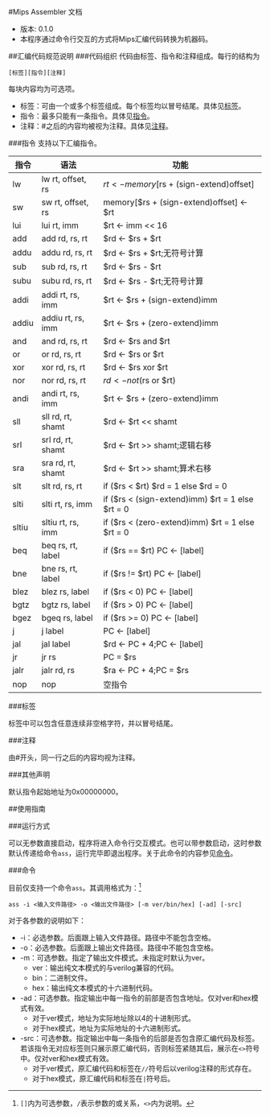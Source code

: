 #Mips Assembler 文档
* 版本: 0.1.0
* 本程序通过命令行交互的方式将Mips汇编代码转换为机器码。

##汇编代码规范说明
###代码组织
代码由标签、指令和注释组成。每行的结构为

	[标签][指令][注释]

每块内容均为可选项。

* 标签：可由一个或多个标签组成。每个标签均以冒号结尾。具体见[标签](#label)。
* 指令：最多只能有一条指令。具体见[指令](#instruction)。
* 注释：#之后的内容均被视为注释。具体见[注释](#comment)。

###<span id = "instruction">指令</span>
支持以下汇编指令。

|指令|语法|功能|
|---|---|---|
|lw|lw rt, offset, rs|$rt <- memory[$rs + (sign-extend)offset]|
|sw|sw rt, offset, rs|memory[$rs + (sign-extend)offset] <- $rt|
|lui|lui rt, imm|$rt <- imm << 16|
|add|add rd, rs, rt|$rd <- $rs + $rt|
|addu|addu rd, rs, rt|$rd <- $rs + $rt;无符号计算|
|sub|sub rd, rs, rt|$rd <- $rs - $rt|
|subu|subu rd, rs, rt|$rd <- $rs - $rt;无符号计算|
|addi|addi rt, rs, imm|$rt <- $rs + (sign-extend)imm|
|addiu|addiu rt, rs, imm|$rt <- $rs + (zero-extend)imm|
|and|and rd, rs, rt|$rd <- $rs and $rt|
|or|or rd, rs, rt|$rd <- $rs or $rt|
|xor|xor rd, rs, rt|$rd <- $rs xor $rt|
|nor|nor rd, rs, rt|$rd <- not($rs or $rt)|
|andi|andi rt, rs, imm|$rt <- $rs + (zero-extend)imm|
|sll|sll rd, rt, shamt|$rd <- $rt << shamt|
|srl|srl rd, rt, shamt|$rd <- $rt >> shamt;逻辑右移|
|sra|sra rd, rt, shamt|$rd <- $rt >> shamt;算术右移|
|slt|slt rd, rs, rt|if ($rs < $rt) $rd = 1 else $rd = 0|
|slti|slti rt, rs, imm|if ($rs < (sign-extend)imm) $rt = 1 else $rt = 0|
|sltiu|sltiu rt, rs, imm|if ($rs < (zero-extend)imm) $rt = 1 else $rt = 0|
|beq|beq rs, rt, label|if ($rs == $rt) PC <- [label]|
|bne|bne rs, rt, label|if ($rs != $rt) PC <- [label]|
|blez|blez rs, label|if ($rs < 0) PC <- [label]|
|bgtz|bgtz rs, label|if ($rs > 0) PC <- [label]|
|bgez|bgeq rs, label|if ($rs >= 0) PC <- [label]|
|j|j label|PC <- [label]|
|jal|jal label|$rd <- PC + 4;PC <- [label]|
|jr|jr rs|PC = $rs|
|jalr|jalr rd, rs|$ra <- PC + 4;PC = $rs|
|nop|nop|空指令|

###<span id = "label">标签</span>

标签中可以包含任意连续非空格字符，并以冒号结尾。

###<span id = "comment">注释</span>

由#开头，同一行之后的内容均视为注释。

###其他声明

默认指令起始地址为0x00000000。

##使用指南

###运行方式

可以无参数直接启动，程序将进入命令行交互模式。也可以带参数启动，这时参数默认传递给命令`ass`，运行完毕即退出程序。关于此命令的内容参见[命令](#command)。

###<span id = "command">命令</span>

目前仅支持一个命令`ass`。其调用格式为：[^command]

	ass -i <输入文件路径> -o <输出文件路径> [-m ver/bin/hex] [-ad] [-src]

对于各参数的说明如下：

* -i：必选参数。后面跟上输入文件路径。路径中不能包含空格。
* -o：必选参数。后面跟上输出文件路径。路径中不能包含空格。
* -m：可选参数。指定了输出文件模式。未指定时默认为ver。
	* ver：输出纯文本模式的与verilog兼容的代码。
	* bin：二进制文件。
	* hex：输出纯文本模式的十六进制代码。
* -ad：可选参数。指定输出中每一指令的前部是否包含地址。仅对ver和hex模式有效。
	* 对于ver模式，地址为实际地址除以4的十进制形式。
	* 对于hex模式，地址为实际地址的十六进制形式。
* -src：可选参数。指定输出中每一条指令的后部是否包含原汇编代码及标签。若该指令无对应标签则只展示原汇编代码，否则标签紧随其后，展示在`<>`符号中。仅对ver和hex模式有效。
	* 对于ver模式，原汇编代码和标签在`//`符号后以verilog注释的形式存在。
	* 对于hex模式，原汇编代码和标签在`|`符号后。

[^command]: `[]`内为可选参数，`/`表示参数的或关系，`<>`内为说明。
